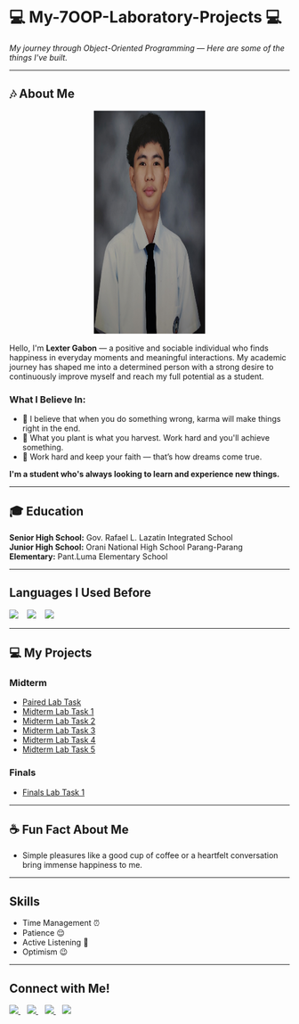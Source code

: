 
# 💻 My-7OOP-Laboratory-Projects 💻
<p><i>My journey through Object-Oriented Programming — Here are some of the things I've built.</i></p>

---
  
## :notes: About Me

<p align= "center">
<img src= "https://github.com/Lexter-Gbn/My-7OOP-Laboratory-Projects/blob/6cadfac21cab741ede476b710374ec4e309f2bb8/IMG6262627_25-08-28_22-04-16-270.jpg?" width="200" height="400" />

<p>
Hello, I'm <b>Lexter Gabon</b> — a positive and sociable individual who finds happiness in everyday moments and meaningful interactions.  
My academic journey has shaped me into a determined person with a strong desire to continuously improve myself and reach my full potential as a student.
</p>

### What I Believe In:
- 🌱 I believe that when you do something wrong, karma will make things right in the end.  
- 💪 What you plant is what you harvest. Work hard and you'll achieve something.  
- 🌌 Work hard and keep your faith — that’s how dreams come true.

<p><b>I'm a student who's always looking to learn and experience new things.</b></p>


---

## 🎓 Education
**Senior High School:** Gov. Rafael L. Lazatin Integrated School  
**Junior High School:** Orani National High School Parang-Parang  
**Elementary:** Pant.Luma Elementary School  


---

## Languages I Used Before

<img src="https://img.shields.io/badge/C-%2300599C.svg?style=for-the-badge&logo=c&logoColor=white" height="50"/>
&nbsp;&nbsp;
<img src="https://img.shields.io/badge/Java-ED8B00?style=for-the-badge&logo=openjdk&logoColor=white" height="50"/>
&nbsp;&nbsp;
<img src="https://img.shields.io/badge/MySQL-%2300f.svg?style=for-the-badge&logo=mysql&logoColor=white" height="50"/> 


---

## 💻 My Projects

### Midterm
- [Paired Lab Task](https://github.com/Lexter-Gbn/My-7OOP-Laboratory-Projects/blob/d33c3b3a77f9ad1a06368c55433102bb35d2718f/7OOP.Gatil%2CGabon.pdf)  
- [Midterm Lab Task 1](https://github.com/Lexter-Gbn/My-7OOP-Laboratory-Projects/blob/bba8dfcebead0cf8978b0ffa546eb0bece176161/GG_OOPLABTASK1MIDTERm.pdf)  
- [Midterm Lab Task 2](https://github.com/Lexter-Gbn/My-7OOP-Laboratory-Projects/blob/f60326f453a91530d6a777ee7ec8007cd8a2e72f/GLexter.pdf)  
- [Midterm Lab Task 3](https://github.com/Lexter-Gbn/My-7OOP-Laboratory-Projects/blob/529b4a73f060bcb217c8227ab08b5effeec2a0b7/Untitled%20document-2.pdf)  
- [Midterm Lab Task 4](https://github.com/Lexter-Gbn/My-7OOP-Laboratory-Projects/blob/3d4671a6f9d8adc411f3e0bbf83d570d6d87090f/GabonLexter.pdf)  
- [Midterm Lab Task 5](https://github.com/Lexter-Gbn/My-7OOP-Laboratory-Projects/blob/0319740b8dd978f778f95ea7ec4e60e7287acbe6/gabonlexter.pdf)

### Finals
- [Finals Lab Task 1](https://github.com/Lexter-Gbn/My-7OOP-Laboratory-Projects/blob/46708e92dd680888952dd9a4bf6ef97756a3832b/gabonlexterc.pdf)


---

## ☕ Fun Fact About Me
- Simple pleasures like a good cup of coffee or a heartfelt conversation bring immense happiness to me.


---

## Skills
- Time Management ⏰  
- Patience 😌  
- Active Listening 💛  
- Optimism 😉  


---

## Connect with Me!

<a href="mailto:lgabon24-1509@cca.edu.ph" target="_blank">
<img src="https://img.shields.io/badge/Email-D14836?style=for-the-badge&logo=gmail&logoColor=white" height="40"/>
</a>
&nbsp;&nbsp;

<a href="//www.facebook.com/Gbnlxtr" target="_blank">
<img src="https://img.shields.io/badge/Facebook-1877F2?style=for-the-badge&logo=facebook&logoColor=white" height="40"/>
</a>
&nbsp;&nbsp;

<a href="//www.instagram.com/gbnlxtrrr" target="_blank">
<img src="https://img.shields.io/badge/Instagram-E4405F?style=for-the-badge&logo=instagram&logoColor=white" height="40"/>
</a>
&nbsp;&nbsp;

<a href="//www.tiktok.com/@slrrrrtsss" target="_blank">
<img src="https://img.shields.io/badge/TikTok-000000?style=for-the-badge&logo=tiktok&logoColor=white" height="40"/>
</a>

